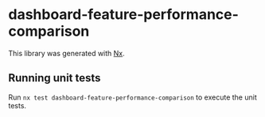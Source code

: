 # dashboard-feature-performance-comparison

This library was generated with [Nx](https://nx.dev).

## Running unit tests

Run `nx test dashboard-feature-performance-comparison` to execute the unit tests.
